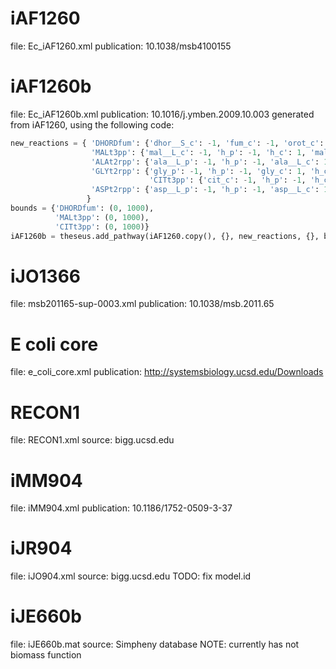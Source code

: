 # iAF1260
file: Ec_iAF1260.xml
publication: 10.1038/msb4100155

# iAF1260b
file: Ec_iAF1260b.xml
publication: 10.1016/j.ymben.2009.10.003
generated from iAF1260, using the following code:

```python
new_reactions = { 'DHORDfum': {'dhor__S_c': -1, 'fum_c': -1, 'orot_c': 1, 'succ_c': 1},
                  'MALt3pp': {'mal__L_c': -1, 'h_p': -1, 'h_c': 1, 'mal__L_p': 1},
                  'ALAt2rpp': {'ala__L_p': -1, 'h_p': -1, 'ala__L_c': 1, 'h_c': 1},
                  'GLYt2rpp': {'gly_p': -1, 'h_p': -1, 'gly_c': 1, 'h_c': 1},
				               'CITt3pp': {'cit_c': -1, 'h_p': -1, 'h_c': 1, 'cit_p': 1},
                  'ASPt2rpp': {'asp__L_p': -1, 'h_p': -1, 'asp__L_c': 1, 'h_c': 1}
                 }
bounds = {'DHORDfum': (0, 1000),
          'MALt3pp': (0, 1000),
          'CITt3pp': (0, 1000)}
iAF1260b = theseus.add_pathway(iAF1260.copy(), {}, new_reactions, {}, bounds, check_mass_balance=True)
```						 

# iJO1366
file: msb201165-sup-0003.xml
publication: 10.1038/msb.2011.65

# E coli core
file: e_coli_core.xml
publication: http://systemsbiology.ucsd.edu/Downloads

# RECON1
file: RECON1.xml
source: bigg.ucsd.edu

# iMM904
file: iMM904.xml
publication: 10.1186/1752-0509-3-37

# iJR904
file: iJO904.xml
source: bigg.ucsd.edu
TODO: fix model.id

# iJE660b
file: iJE660b.mat
source: Simpheny database
NOTE: currently has not biomass function